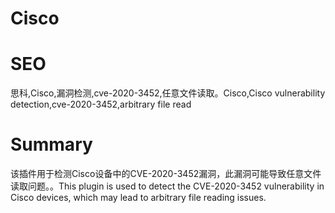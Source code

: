 # Cisco
# SEO
思科,Cisco,漏洞检测,cve-2020-3452,任意文件读取。Cisco,Cisco vulnerability detection,cve-2020-3452,arbitrary file read
# Summary
该插件用于检测Cisco设备中的CVE-2020-3452漏洞，此漏洞可能导致任意文件读取问题。。This plugin is used to detect the CVE-2020-3452 vulnerability in Cisco devices, which may lead to arbitrary file reading issues.
